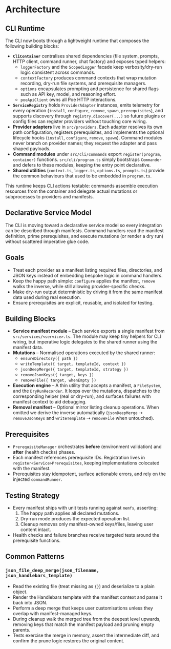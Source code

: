 # Architecture

## CLI Runtime

The CLI now boots through a lightweight runtime that composes the following
building blocks:

- **`CliContainer`** centralises shared dependencies (file system, prompts,
  HTTP client, command runner, chat factory) and exposes typed helpers:
  - `loggerFactory` and the `ScopedLogger` facade keep verbosity/dry-run logic
    consistent across commands.
  - `contextFactory` produces command contexts that wrap mutation recording,
    dry-run file systems, and prerequisite managers.
  - `options` encapsulates prompting and persistence for shared flags such as
    API key, model, and reasoning effort.
  - `poeApiClient` owns all Poe HTTP interactions.
- **`ServiceRegistry`** holds `ProviderAdapter` instances, emits telemetry for
  every operation (`install`, `configure`, `remove`, `spawn`, `prerequisites`),
  and supports discovery through `registry.discover(...)` so future plugins or
  config files can register providers without touching core wiring.
- **Provider adapters** live in `src/providers`. Each adapter resolves its own
  path configuration, registers prerequisites, and implements the optional
  lifecycle hooks (`install`, `configure`, `remove`, `spawn`). Command modules
  never branch on provider names; they request the adapter and pass shaped
  payloads.
- **Command modules** under `src/cli/commands` export `register(program,
  container)` functions. `src/cli/program.ts` simply bootstraps `Commander` and
  defers to these modules, keeping the entry point declarative.
- **Shared utilities** (`context.ts`, `logger.ts`, `options.ts`, `prompts.ts`)
  provide the common behaviours that used to be embedded in `program.ts`.

This runtime keeps CLI actions testable: commands assemble execution resources
from the container and delegate actual mutations or subprocesses to providers
and manifests.

## Declarative Service Model

The CLI is moving toward a declarative service model so every integration can be
described through manifests. Command handlers read the manifest definition,
prime prerequisites, and execute mutations (or render a dry run) without
scattered imperative glue code.

## Goals
- Treat each provider as a manifest listing required files, directories, and
  JSON keys instead of embedding bespoke logic in command handlers.
- Keep the happy path simple: `configure` applies the manifest, `remove` walks
  the inverse, while still allowing provider-specific checks.
- Make dry-run output deterministic by driving it from the same manifest data
  used during real execution.
- Ensure prerequisites are explicit, reusable, and isolated for testing.

## Building Blocks
- **Service manifest module** – Each service exports a single manifest from
  `src/services/<service>.ts`. The module may keep tiny helpers for CLI wiring,
  but imperative logic delegates to the shared runner using the manifest data.
- **Mutations** – Normalised operations executed by the shared runner:
  - `ensureDirectory({ path })`
  - `writeTemplate({ target, templateId, context })`
  - `jsonDeepMerge({ target, templateId, strategy })`
  - `removeJsonKeys({ target, keys })`
  - `removeFile({ target, whenEmpty })`
- **Execution engine** – A thin utility that accepts a manifest, a `FileSystem`,
  and the `DryRunRecorder`. It loops over the mutations, dispatches to the
  corresponding helper (real or dry-run), and surfaces failures with manifest
  context to aid debugging.
- **Removal manifest** – Optional mirror listing cleanup operations. When
  omitted we derive the inverse automatically (`jsonDeepMerge` ⇢ `removeJsonKeys`
  and `writeTemplate` ⇢ `removeFile` when untouched).

## Prerequisites
- `PrerequisiteManager` orchestrates **before** (environment validation) and
  **after** (health checks) phases.
- Each manifest references prerequisite IDs. Registration lives in
  `register<Service>Prerequisites`, keeping implementations colocated with the
  manifest.
- Prerequisites stay idempotent, surface actionable errors, and rely on the
  injected `commandRunner`.

## Testing Strategy
- Every manifest ships with unit tests running against `memfs`, asserting:
  1. The happy path applies all declared mutations.
  2. Dry-run mode produces the expected operation list.
  3. Cleanup removes only manifest-owned keys/files, leaving user content intact.
- Health checks and failure branches receive targeted tests around the
  prerequisite functions.

## Common Patterns

### `json_file_deep_merge(json_filename, json_handlebars_template)`
- Read the existing file (treat missing as `{}`) and deserialize to a plain
  object.
- Render the Handlebars template with the manifest context and parse it back
  into JSON.
- Perform a deep merge that keeps user customisations unless they overlap with
  manifest-managed keys.
- During cleanup walk the merged tree from the deepest level upwards, removing
  keys that match the manifest payload and pruning empty parents.
- Tests exercise the merge in memory, assert the intermediate diff, and confirm
  the prune logic restores the original content.
